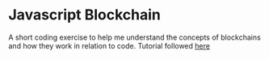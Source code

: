 # Javascript Blockchain

A short coding exercise to help me understand the concepts of blockchains and how they work in relation to code.
Tutorial followed [here](https://www.youtube.com/watch?v=zVqczFZr124&list=RDCMUCnxrdFPXJMeHru_b4Q_vTPQ&start_radio=1&rv=zVqczFZr124&t=2)
